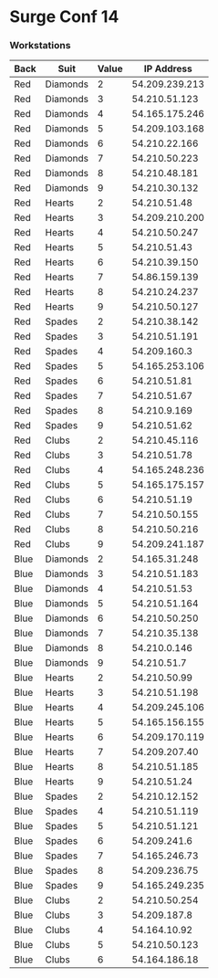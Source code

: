 # Surge Conf 14

### Workstations

|Back|Suit|Value|IP Address|
|----|----|-----|----------|
|Red|Diamonds|2|54.209.239.213
|Red|Diamonds|3|54.210.51.123
|Red|Diamonds|4|54.165.175.246
|Red|Diamonds|5|54.209.103.168
|Red|Diamonds|6|54.210.22.166
|Red|Diamonds|7|54.210.50.223
|Red|Diamonds|8|54.210.48.181
|Red|Diamonds|9|54.210.30.132
|Red|Hearts|2|54.210.51.48
|Red|Hearts|3|54.209.210.200
|Red|Hearts|4|54.210.50.247
|Red|Hearts|5|54.210.51.43
|Red|Hearts|6|54.210.39.150
|Red|Hearts|7|54.86.159.139
|Red|Hearts|8|54.210.24.237
|Red|Hearts|9|54.210.50.127
|Red|Spades|2|54.210.38.142
|Red|Spades|3|54.210.51.191
|Red|Spades|4|54.209.160.3
|Red|Spades|5|54.165.253.106
|Red|Spades|6|54.210.51.81
|Red|Spades|7|54.210.51.67
|Red|Spades|8|54.210.9.169
|Red|Spades|9|54.210.51.62
|Red|Clubs|2|54.210.45.116
|Red|Clubs|3|54.210.51.78
|Red|Clubs|4|54.165.248.236
|Red|Clubs|5|54.165.175.157
|Red|Clubs|6|54.210.51.19
|Red|Clubs|7|54.210.50.155
|Red|Clubs|8|54.210.50.216
|Red|Clubs|9|54.209.241.187
|Blue|Diamonds|2|54.165.31.248
|Blue|Diamonds|3|54.210.51.183
|Blue|Diamonds|4|54.210.51.53
|Blue|Diamonds|5|54.210.51.164
|Blue|Diamonds|6|54.210.50.250
|Blue|Diamonds|7|54.210.35.138
|Blue|Diamonds|8|54.210.0.146
|Blue|Diamonds|9|54.210.51.7
|Blue|Hearts|2|54.210.50.99
|Blue|Hearts|3|54.210.51.198
|Blue|Hearts|4|54.209.245.106
|Blue|Hearts|5|54.165.156.155
|Blue|Hearts|6|54.209.170.119
|Blue|Hearts|7|54.209.207.40
|Blue|Hearts|8|54.210.51.185
|Blue|Hearts|9|54.210.51.24
|Blue|Spades|2|54.210.12.152
|Blue|Spades|4|54.210.51.119
|Blue|Spades|5|54.210.51.121
|Blue|Spades|6|54.209.241.6
|Blue|Spades|7|54.165.246.73
|Blue|Spades|8|54.209.236.75
|Blue|Spades|9|54.165.249.235
|Blue|Clubs|2|54.210.50.254
|Blue|Clubs|3|54.209.187.8
|Blue|Clubs|4|54.164.10.92
|Blue|Clubs|5|54.210.50.123
|Blue|Clubs|6|54.164.186.18
